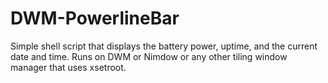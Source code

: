 # DWM-PowerlineBar
Simple shell script that displays the battery power, uptime, and the current date and time. Runs on DWM or Nimdow or any other tiling window manager that uses xsetroot.
